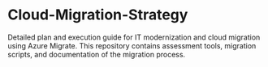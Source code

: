 # Cloud-Migration-Strategy
Detailed plan and execution guide for IT modernization and cloud migration using Azure Migrate. This repository contains assessment tools, migration scripts, and documentation of the migration process.
